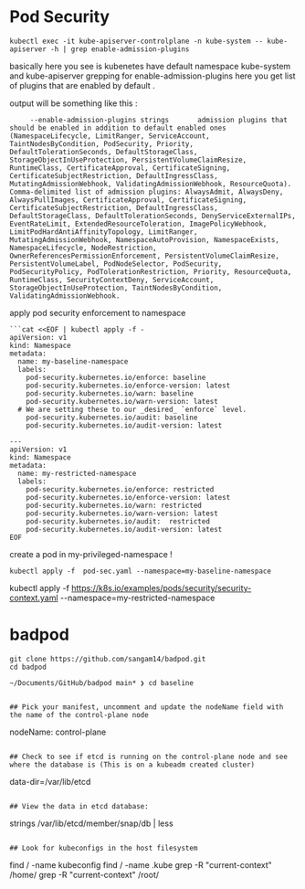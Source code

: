 # Pod Security

 ```
 kubectl exec -it kube-apiserver-controlplane -n kube-system -- kube-apiserver -h | grep enable-admission-plugins
```

basically here you see is kubenetes have default namespace kube-system and kube-apiserver grepping for enable-admission-plugins 
here you get list of plugins that are enabled by default .

output will be something like this : 

```  --admission-control strings              Admission is divided into two phases. In the first phase, only mutating admission plugins run. In the second phase, only validating admission plugins run. The names in the below list may represent a validating plugin, a mutating plugin, or both. The order of plugins in which they are passed to this flag does not matter. Comma-delimited list of: AlwaysAdmit, AlwaysDeny, AlwaysPullImages, CertificateApproval, CertificateSigning, CertificateSubjectRestriction, DefaultIngressClass, DefaultStorageClass, DefaultTolerationSeconds, DenyServiceExternalIPs, EventRateLimit, ExtendedResourceToleration, ImagePolicyWebhook, LimitPodHardAntiAffinityTopology, LimitRanger, MutatingAdmissionWebhook, NamespaceAutoProvision, NamespaceExists, NamespaceLifecycle, NodeRestriction, OwnerReferencesPermissionEnforcement, PersistentVolumeClaimResize, PersistentVolumeLabel, PodNodeSelector, PodSecurity, PodSecurityPolicy, PodTolerationRestriction, Priority, ResourceQuota, RuntimeClass, SecurityContextDeny, ServiceAccount, StorageObjectInUseProtection, TaintNodesByCondition, ValidatingAdmissionWebhook. (DEPRECATED: Use --enable-admission-plugins or --disable-admission-plugins instead. Will be removed in a future version.)
     --enable-admission-plugins strings       admission plugins that should be enabled in addition to default enabled ones (NamespaceLifecycle, LimitRanger, ServiceAccount, TaintNodesByCondition, PodSecurity, Priority, DefaultTolerationSeconds, DefaultStorageClass, StorageObjectInUseProtection, PersistentVolumeClaimResize, RuntimeClass, CertificateApproval, CertificateSigning, CertificateSubjectRestriction, DefaultIngressClass, MutatingAdmissionWebhook, ValidatingAdmissionWebhook, ResourceQuota). Comma-delimited list of admission plugins: AlwaysAdmit, AlwaysDeny, AlwaysPullImages, CertificateApproval, CertificateSigning, CertificateSubjectRestriction, DefaultIngressClass, DefaultStorageClass, DefaultTolerationSeconds, DenyServiceExternalIPs, EventRateLimit, ExtendedResourceToleration, ImagePolicyWebhook, LimitPodHardAntiAffinityTopology, LimitRanger, MutatingAdmissionWebhook, NamespaceAutoProvision, NamespaceExists, NamespaceLifecycle, NodeRestriction, OwnerReferencesPermissionEnforcement, PersistentVolumeClaimResize, PersistentVolumeLabel, PodNodeSelector, PodSecurity, PodSecurityPolicy, PodTolerationRestriction, Priority, ResourceQuota, RuntimeClass, SecurityContextDeny, ServiceAccount, StorageObjectInUseProtection, TaintNodesByCondition, ValidatingAdmissionWebhook.
```


apply pod security enforcement to namespace
```
```cat <<EOF | kubectl apply -f -
apiVersion: v1
kind: Namespace
metadata:
  name: my-baseline-namespace
  labels:
    pod-security.kubernetes.io/enforce: baseline
    pod-security.kubernetes.io/enforce-version: latest
    pod-security.kubernetes.io/warn: baseline
    pod-security.kubernetes.io/warn-version: latest
  # We are setting these to our _desired_ `enforce` level.
    pod-security.kubernetes.io/audit: baseline
    pod-security.kubernetes.io/audit-version: latest
  
---
apiVersion: v1
kind: Namespace
metadata:
  name: my-restricted-namespace
  labels:
    pod-security.kubernetes.io/enforce: restricted
    pod-security.kubernetes.io/enforce-version: latest
    pod-security.kubernetes.io/warn: restricted
    pod-security.kubernetes.io/warn-version: latest
    pod-security.kubernetes.io/audit:  restricted
    pod-security.kubernetes.io/audit-version: latest
EOF
```

create a pod in my-privileged-namespace ! 
```
kubectl apply -f  pod-sec.yaml --namespace=my-baseline-namespace
```
kubectl apply -f https://k8s.io/examples/pods/security/security-context.yaml --namespace=my-restricted-namespace

# badpod 

```
git clone https://github.com/sangam14/badpod.git 
cd badpod 
```
```
~/Documents/GitHub/badpod main* ❯ cd baseline


## Pick your manifest, uncomment and update the nodeName field with the name of the control-plane node

```
nodeName: control-plane
```

## Check to see if etcd is running on the control-plane node and see where the database is (This is on a kubeadm created cluster)
```
data-dir=/var/lib/etcd
```

## View the data in etcd database:
```
strings /var/lib/etcd/member/snap/db | less
```

## Look for kubeconfigs in the host filesystem

```
find / -name kubeconfig
find / -name .kube
grep -R "current-context" /home/
grep -R "current-context" /root/
```